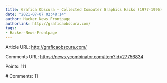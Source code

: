 ```yaml
---
title: Grafica Obscura – Collected Computer Graphics Hacks (1977-1996)
date: "2021-07-07 02:48:14"
author: Hacker News Frontpage
authorlink: http://graficaobscura.com/
tags:
- Hacker-News-Frontpage
---
```


<p>Article URL: <a href="http://graficaobscura.com/">http://graficaobscura.com/</a></p>
<p>Comments URL: <a href="https://news.ycombinator.com/item?id=27756834">https://news.ycombinator.com/item?id=27756834</a></p>
<p>Points: 111</p>
<p># Comments: 11</p>
